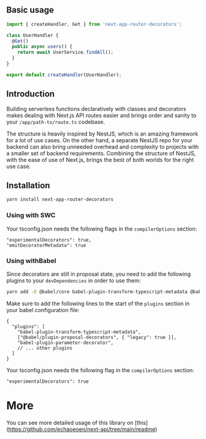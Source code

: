 
## Basic usage

```ts
import { createHandler, Get } from 'next-app-router-decorators';

class UserHandler {
  @Get()
  public async users() {
    return await UserService.findAll();
  }
}

export default createHandler(UserHandler);
```

## Introduction

Building serverless functions declaratively with classes and decorators makes dealing with Next.js API routes easier and brings order and sanity to your `/app/path-to/route.ts` codebase.

The structure is heavily inspired by NestJS, which is an amazing framework for a lot of use cases. On the other hand, a separate NestJS repo for your backend can also bring unneeded overhead and complexity to projects with a smaller set of backend requirements. Combining the structure of NestJS, with the ease of use of Next.js, brings the best of both worlds for the right use case.

## Installation

```bash npm2yarn
yarn install next-app-router-decorators
```

### Using with SWC

Your tsconfig.json needs the following flags in the `compilerOptions` section:

```json5
"experimentalDecorators": true,
"emitDecoratorMetadata": true
```

### Using withBabel

Since decorators are still in proposal state, you need to add the following plugins to your `devDependencies` in order to use them:

```bash npm2yarn
yarn add -D @babel/core babel-plugin-transform-typescript-metadata @babel/plugin-proposal-decorators babel-plugin-parameter-decorator
```

Make sure to add the following lines to the start of the `plugins` section in your babel configuration file:

```json5
{
  "plugins": [
    "babel-plugin-transform-typescript-metadata",
    ["@babel/plugin-proposal-decorators", { "legacy": true }],
    "babel-plugin-parameter-decorator",
    // ... other plugins
  ]
}
```

Your tsconfig.json needs the following flag in the `compilerOptions` section:

```json5
"experimentalDecorators": true
```

# More
You can see more detailed usage of this library on [this] (https://github.com/echaoeoen/next-api/tree/main/readme)